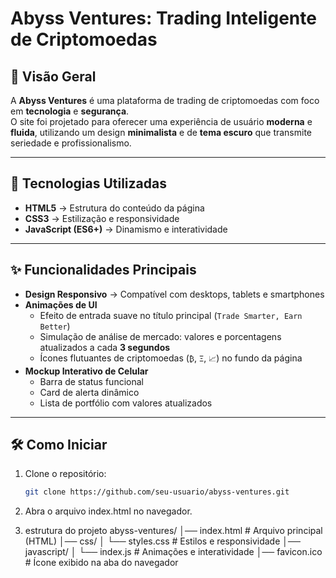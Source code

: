 # Abyss Ventures: Trading Inteligente de Criptomoedas

## 📌 Visão Geral
A **Abyss Ventures** é uma plataforma de trading de criptomoedas com foco em **tecnologia** e **segurança**.  
O site foi projetado para oferecer uma experiência de usuário **moderna** e **fluida**, utilizando um design **minimalista** e de **tema escuro** que transmite seriedade e profissionalismo.

---

## 🚀 Tecnologias Utilizadas
- **HTML5** → Estrutura do conteúdo da página  
- **CSS3** → Estilização e responsividade  
- **JavaScript (ES6+)** → Dinamismo e interatividade  

---

## ✨ Funcionalidades Principais
- **Design Responsivo** → Compatível com desktops, tablets e smartphones  
- **Animações de UI**  
  - Efeito de entrada suave no título principal (`Trade Smarter, Earn Better`)  
  - Simulação de análise de mercado: valores e porcentagens atualizados a cada **3 segundos**  
  - Ícones flutuantes de criptomoedas (`₿`, `Ξ`, `📈`) no fundo da página  
- **Mockup Interativo de Celular**  
  - Barra de status funcional  
  - Card de alerta dinâmico  
  - Lista de portfólio com valores atualizados  

---

## 🛠️ Como Iniciar

1. Clone o repositório:
   ```bash
   git clone https://github.com/seu-usuario/abyss-ventures.git
2. Abra o arquivo index.html no navegador.

3. estrutura do projeto
abyss-ventures/
│── index.html            # Arquivo principal (HTML)
│── css/
│   └── styles.css        # Estilos e responsividade
│── javascript/
│   └── index.js          # Animações e interatividade
│── favicon.ico           # Ícone exibido na aba do navegador
